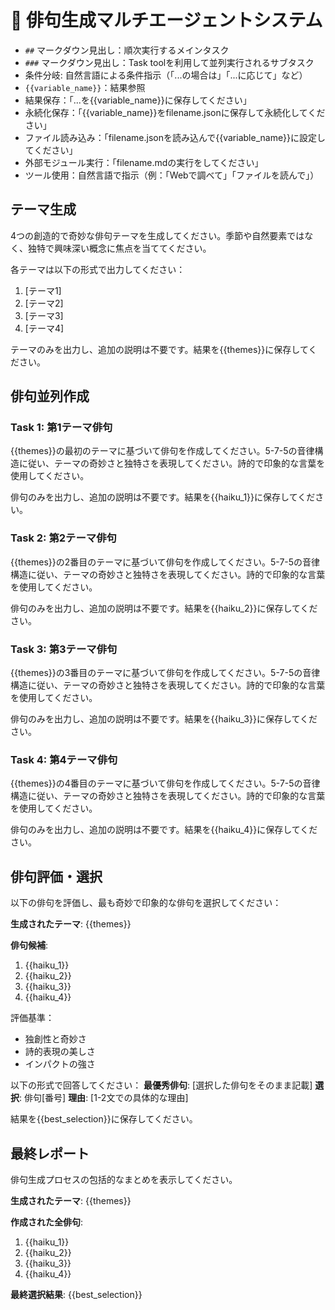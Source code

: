 # 🎌 俳句生成マルチエージェントシステム

- `##` マークダウン見出し：順次実行するメインタスク
- `###` マークダウン見出し：Task toolを利用して並列実行されるサブタスク
- 条件分岐: 自然言語による条件指示（「...の場合は」「...に応じて」など）
- `{{variable_name}}`：結果参照
- 結果保存：「...を{{variable_name}}に保存してください」
- 永続化保存：「{{variable_name}}をfilename.jsonに保存して永続化してください」
- ファイル読み込み：「filename.jsonを読み込んで{{variable_name}}に設定してください」
- 外部モジュール実行：「filename.mdの実行をしてください」
- ツール使用：自然言語で指示（例：「Webで調べて」「ファイルを読んで」）

## テーマ生成
4つの創造的で奇妙な俳句テーマを生成してください。季節や自然要素ではなく、独特で興味深い概念に焦点を当ててください。

各テーマは以下の形式で出力してください：
1. [テーマ1]
2. [テーマ2] 
3. [テーマ3]
4. [テーマ4]

テーマのみを出力し、追加の説明は不要です。結果を{{themes}}に保存してください。

## 俳句並列作成

### Task 1: 第1テーマ俳句
{{themes}}の最初のテーマに基づいて俳句を作成してください。5-7-5の音律構造に従い、テーマの奇妙さと独特さを表現してください。詩的で印象的な言葉を使用してください。

俳句のみを出力し、追加の説明は不要です。結果を{{haiku_1}}に保存してください。

### Task 2: 第2テーマ俳句
{{themes}}の2番目のテーマに基づいて俳句を作成してください。5-7-5の音律構造に従い、テーマの奇妙さと独特さを表現してください。詩的で印象的な言葉を使用してください。

俳句のみを出力し、追加の説明は不要です。結果を{{haiku_2}}に保存してください。

### Task 3: 第3テーマ俳句
{{themes}}の3番目のテーマに基づいて俳句を作成してください。5-7-5の音律構造に従い、テーマの奇妙さと独特さを表現してください。詩的で印象的な言葉を使用してください。

俳句のみを出力し、追加の説明は不要です。結果を{{haiku_3}}に保存してください。

### Task 4: 第4テーマ俳句
{{themes}}の4番目のテーマに基づいて俳句を作成してください。5-7-5の音律構造に従い、テーマの奇妙さと独特さを表現してください。詩的で印象的な言葉を使用してください。

俳句のみを出力し、追加の説明は不要です。結果を{{haiku_4}}に保存してください。

## 俳句評価・選択
以下の俳句を評価し、最も奇妙で印象的な俳句を選択してください：

**生成されたテーマ**: {{themes}}

**俳句候補**:
1. {{haiku_1}}
2. {{haiku_2}}
3. {{haiku_3}}
4. {{haiku_4}}

評価基準：
- 独創性と奇妙さ
- 詩的表現の美しさ
- インパクトの強さ

以下の形式で回答してください：
**最優秀俳句**: [選択した俳句をそのまま記載]
**選択**: 俳句[番号]
**理由**: [1-2文での具体的な理由]

結果を{{best_selection}}に保存してください。

## 最終レポート
俳句生成プロセスの包括的なまとめを表示してください。

**生成されたテーマ**: {{themes}}

**作成された全俳句**:
1. {{haiku_1}}
2. {{haiku_2}}
3. {{haiku_3}}
4. {{haiku_4}}

**最終選択結果**: {{best_selection}}
